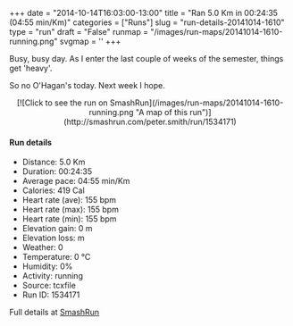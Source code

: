+++
date = "2014-10-14T16:03:00-13:00"
title = "Ran 5.0 Km in 00:24:35 (04:55 min/Km)"
categories = ["Runs"]
slug = "run-details-20141014-1610"
type = "run"
draft = "False"
runmap = "/images/run-maps/20141014-1610-running.png"
svgmap = '<polyline points="">'
+++

Busy, busy day. As I enter the last couple of weeks of the semester, things get 'heavy'. 

So no O'Hagan's today. Next week I hope. 

<!--more-->

<center>
[![Click to see the run on SmashRun](/images/run-maps/20141014-1610-running.png "A map of this run")](http://smashrun.com/peter.smith/run/1534171)
</center>

#### Run details

* Distance: 5.0 Km
* Duration: 00:24:35
* Average pace: 04:55 min/Km
* Calories: 419 Cal
* Heart rate (ave): 155 bpm
* Heart rate (max): 155 bpm
* Heart rate (min): 155 bpm
* Elevation gain: 0 m
* Elevation loss:  m
* Weather: 0
* Temperature: 0 &deg;C
* Humidity: 0%
* Activity: running
* Source: tcxfile
* Run ID: 1534171

Full details at [SmashRun](http://smashrun.com/peter.smith/run/1534171)